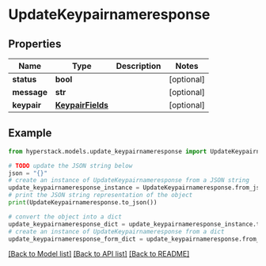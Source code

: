 # UpdateKeypairnameresponse


## Properties

Name | Type | Description | Notes
------------ | ------------- | ------------- | -------------
**status** | **bool** |  | [optional] 
**message** | **str** |  | [optional] 
**keypair** | [**KeypairFields**](KeypairFields.md) |  | [optional] 

## Example

```python
from hyperstack.models.update_keypairnameresponse import UpdateKeypairnameresponse

# TODO update the JSON string below
json = "{}"
# create an instance of UpdateKeypairnameresponse from a JSON string
update_keypairnameresponse_instance = UpdateKeypairnameresponse.from_json(json)
# print the JSON string representation of the object
print(UpdateKeypairnameresponse.to_json())

# convert the object into a dict
update_keypairnameresponse_dict = update_keypairnameresponse_instance.to_dict()
# create an instance of UpdateKeypairnameresponse from a dict
update_keypairnameresponse_form_dict = update_keypairnameresponse.from_dict(update_keypairnameresponse_dict)
```
[[Back to Model list]](../README.md#documentation-for-models) [[Back to API list]](../README.md#documentation-for-api-endpoints) [[Back to README]](../README.md)


